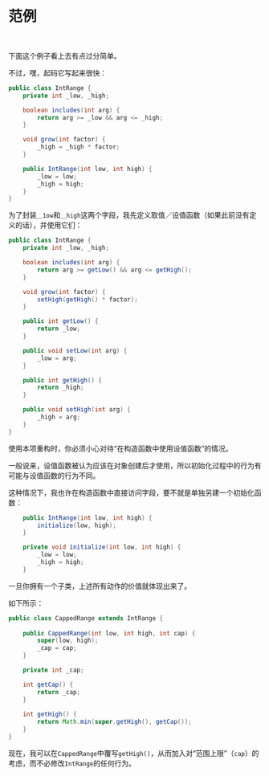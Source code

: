 # 范例

<br>

下面这个例子看上去有点过分简单。

不过，嘿，起码它写起来很快：

```java
public class IntRange {
    private int _low, _high;

    boolean includes(int arg) {
        return arg >= _low && arg <= _high;
    }

    void grow(int factor) {
        _high = _high * factor;
    }

    public IntRange(int low, int high) {
        _low = low;
        _high = high;
    }
}
```

为了封装`＿1ow`和`＿high`这两个字段，我先定义取值／设值函数（如果此前没有定义的话），并使用它们：

```java
public class IntRange {
    private int _low, _high;

    boolean includes(int arg) {
        return arg >= getLow() && arg <= getHigh();
    }

    void grow(int factor) {
        setHigh(getHigh() * factor);
    }

    public int getLow() {
        return _low;
    }

    public void setLow(int arg) {
        _low = arg;
    }

    public int getHigh() {
        return _high;
    }

    public void setHigh(int arg) {
        _high = arg;
    }
}
```

使用本项重构时，你必须小心对待“在构造函数中使用设值函数”的情况。

一般说来，设值函数被认为应该在对象创建后才使用，所以初始化过程中的行为有可能与设值函数的行为不同。

这种情况下，我也许在构造函数中直接访问字段，要不就是单独另建一个初始化函数：

```java
    public IntRange(int low, int high) {
        initialize(low, high);
    }

    private void initialize(int low, int high) {
        _low = low;
        _high = high;
    }
```

一旦你拥有一个子类，上述所有动作的价值就体现出来了。

如下所示：

```java
public class CappedRange extends IntRange {
    
    public CappedRange(int low, int high, int cap) {
        super(low, high);
        _cap = cap;
    }

    private int _cap;

    int getCap() {
        return _cap;
    }
    
    int getHigh() {
        return Math.min(super.getHigh(), getCap());
    }
}
```

现在，我可以在`CappedRange`中覆写`getHigh()`，从而加入对“范围上限”（`cap`）的考虑，而不必修改`IntRange`的任何行为。

<br>

